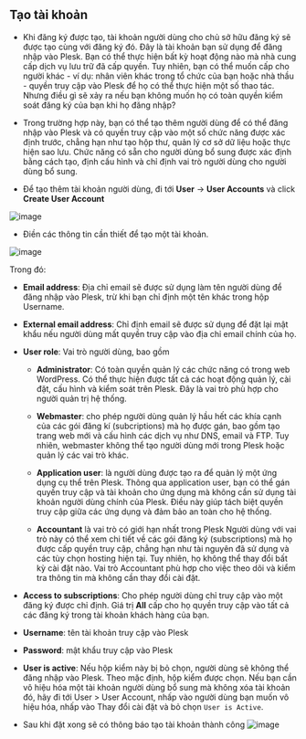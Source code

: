 ## Tạo tài khoản

- Khi đăng ký được tạo, tài khoản người dùng cho chủ sở hữu đăng ký sẽ được tạo cùng với đăng ký đó. Đây là tài khoản bạn sử dụng để đăng nhập vào Plesk. Bạn có thể thực hiện bất kỳ hoạt động nào mà nhà cung cấp dịch vụ lưu trữ đã cấp quyền. Tuy nhiên, bạn có thể muốn cấp cho người khác - ví dụ: nhân viên khác trong tổ chức của bạn hoặc nhà thầu - quyền truy cập vào Plesk để họ có thể thực hiện một số thao tác. Nhưng điều gì sẽ xảy ra nếu bạn không muốn họ có toàn quyền kiểm soát đăng ký của bạn khi họ đăng nhập?

- Trong trường hợp này, bạn có thể tạo thêm người dùng để có thể đăng nhập vào Plesk và có quyền truy cập vào một số chức năng được xác định trước, chẳng hạn như tạo hộp thư, quản lý cơ sở dữ liệu hoặc thực hiện sao lưu. Chức năng có sẵn cho người dùng bổ sung được xác định bằng cách tạo, định cấu hình và chỉ định vai trò người dùng cho người dùng bổ sung.

- Để tạo thêm tài khoản người dùng, đi tới **User** -> **User Accounts** và click **Create User Account**

![image](https://github.com/user-attachments/assets/92d2d350-c4b3-4b6e-a53d-d419164ff0e0)

- Điền các thông tin cần thiết để tạo một tài khoản. 

![image](https://github.com/user-attachments/assets/b518e505-ae87-4f82-ab88-227fe382f2f0)

Trong đó: 
- **Email address**: Địa chỉ email sẽ được sử dụng làm tên người dùng để đăng nhập vào Plesk, trừ khi bạn chỉ định một tên khác trong hộp Username.

- **External email address**: Chỉ định email sẽ được sử dụng để đặt lại mật khẩu nếu người dùng mất quyền truy cập vào địa chỉ email chính của họ.

- **User role**: Vai trò người dùng, bao gồm 
	- **Administrator**: Có toàn quyền quản lý các chức năng có trong web WordPress. Có thể thực hiện được tất cả các hoạt động quản lý, cài đặt, cấu hình và kiểm soát trên Plesk. Đây là vai trò phù hợp cho người quản trị hệ thống. 

	- **Webmaster**: cho phép người dùng quản lý hầu hết các khía cạnh của các gói đăng kí (subcriptions) mà họ được gán, bao gồm tạo trang web mới và cấu hình các dịch vụ như DNS, email và FTP. Tuy nhiên, webmaster không thể tạo người dùng mới trong Plesk hoặc quản lý các vai trò khác. 

	- **Application user**: là người dùng được tạo ra để quản lý một ứng dụng cụ thể trên Plesk. Thông qua application user, bạn có thể gán quyền truy cập và tài khoản cho ứng dụng mà không cần sử dụng tài khoản người dùng chính của Plesk. Điều này giúp tách biệt quyền truy cập giữa các ứng dụng và đảm bảo an toàn cho hệ thống.

	- **Accountant** là vai trò có giới hạn nhất trong Plesk Người dùng với vai trò này có thể xem chi tiết về các gói đăng ký (subscriptions) mà họ được cấp quyền truy cập, chẳng hạn như tài nguyên đã sử dụng và các tùy chọn hosting hiện tại. Tuy nhiên, họ không thể thay đổi bất kỳ cài đặt nào. Vai trò Accountant phù hợp cho việc theo dõi và kiểm tra thông tin mà không cần thay đổi cài đặt.

- **Access to subscriptions**: Cho phép người dùng chỉ truy cập vào một đăng ký được chỉ định. Giá trị **All** cấp cho họ quyền truy cập vào tất cả các đăng ký trong tài khoản khách hàng của bạn.

- **Username**: tên tài khoản truy cập vào Plesk
- **Password**: mật khẩu truy cập vào Plesk

- **User is active**: Nếu hộp kiểm này bị bỏ chọn, người dùng sẽ không thể đăng nhập vào Plesk. Theo mặc định, hộp kiểm được chọn. Nếu bạn cần vô hiệu hóa một tài khoản người dùng bổ sung mà không xóa tài khoản đó, hãy đi tới User > User Account, nhấp vào người dùng bạn muốn vô hiệu hóa, nhấp vào Thay đổi cài đặt và bỏ chọn `User is Active`.


- Sau khi đặt xong sẽ có thông báo tạo tài khoản thành công
![image](https://github.com/user-attachments/assets/46cd13a0-d335-4d58-9f0d-8b5216b3fcbd)
